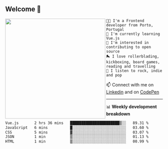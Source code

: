## Welcome 👋

<img align="left" src="https://github.com/saraiovieira/saraiovieira/assets/74243584/32f0e061-fcbb-45fe-8361-571943f17664" width="320"/>

```
👩‍💻 I'm a Frontend developer from Porto, Portugal
🌱 I'm currently learning Vue.js
🚩 I'm interested in contributing to open source
🛼 I love rollerblading, kickboxing, board games, reading and travelling
🎵 I listen to rock, indie and pop
```
📫 Connect with me on [Linkedin](https://www.linkedin.com/in/sara-vieira-frontend-developer/) and on [CodePen](https://codepen.io/saraiovieira)

-------

📊 **Weekly development breakdown**

<!--START_SECTION:waka-->

```txt
Vue.js       2 hrs 36 mins   ██████████████████████▒░░   89.31 %
JavaScript   6 mins          █░░░░░░░░░░░░░░░░░░░░░░░░   03.60 %
CSS          5 mins          ▓░░░░░░░░░░░░░░░░░░░░░░░░   03.07 %
JSON         1 min           ▒░░░░░░░░░░░░░░░░░░░░░░░░   01.13 %
HTML         1 min           ▒░░░░░░░░░░░░░░░░░░░░░░░░   00.99 %
```

<!--END_SECTION:waka-->
